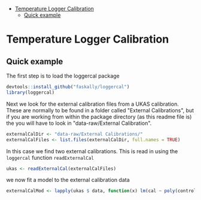 -   [Temperature Logger Calibration](#temperature-logger-calibration)
    -   [Quick example](#quick-example)

Temperature Logger Calibration
==============================

Quick example
-------------

The first step is to load the loggercal package

``` r
devtools::install_github("faskally/loggercal")
library(loggercal)
```

Next we look for the external calibration files from a UKAS calibration. These are normally to be found in a folder called "External Calibrations", but if you are working from within the package directory (as this readme file is) the you will have to look in "data-raw/External Calibration".

``` r
externalCalDir <- "data-raw/External Calibrations/"
externalCalFiles <- list.files(externalCalDir, full.names = TRUE)
```

In this case we find two external calibrations. This is read in using the `loggercal` function `readExternalCal`

``` r
ukas <- readExternalCal(externalCalFiles)
```

we now fit a model to the external calibration data

``` r
externalCalMod <- lapply(ukas $ data, function(x) lm(cal ~ poly(control, 2), data = x[-1,]))
```
